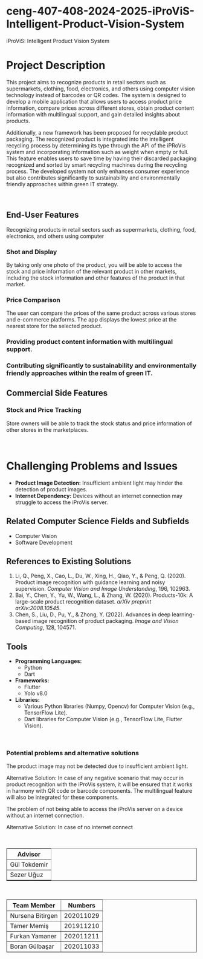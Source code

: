 # ceng-407-408-2024-2025-iProViS-Intelligent-Product-Vision-System
iProViS: Intelligent Product Vision System
<h1> Project Description </h1>

<p> This project aims to recognize products in retail sectors such as supermarkets, clothing, food, electronics, and others using computer vision technology instead of barcodes or QR codes. The system is designed to develop a mobile application that allows users to access product price information, compare prices across different stores, obtain product content information with multilingual support, and gain detailed insights about products. </p>

<p> Additionally, a new framework has been proposed for recyclable product packaging. The recognized product is integrated into the intelligent recycling process by determining its type through the API of the iPRoVis system and incorporating information such as weight when empty or full. This feature enables users to save time by having their discarded packaging recognized and sorted by smart recycling machines during the recycling process. The developed system not only enhances consumer experience but also contributes significantly to sustainability and environmentally friendly approaches within green IT strategy. </p> </br>

<h2>End-User Features</h2>
<p>Recognizing products in retail sectors such as supermarkets, clothing, food, electronics, and others using computer</p>


<h3>Shot and Display</h3>
    <p>By taking only one photo of the product, you will be able to access the stock and price information of the relevant product in other markets, including the stock information and other features of the product in that market.</p>

<h3>Price Comparison</h3>
   <p>The user can compare the prices of the same product across various stores and e-commerce platforms. The app displays the lowest price at the nearest store for the selected product.</p>
   
<h3>Providing product content information with multilingual support.</h3>
<h3>Contributing significantly to sustainability and environmentally friendly approaches within the realm of green IT.</h3>

<h2>Commercial Side Features</h2>
<h3>Stock and Price Tracking</h3>
<p>Store owners will be able to track the stock status and price information of other stores in the marketplaces.</p>
<br>

<h1>Challenging Problems and Issues</h1>
<ul> <li><strong>Product Image Detection:</strong> Insufficient ambient light may hinder the detection of product images.</li>
<li><strong>Internet Dependency:</strong> Devices without an internet connection may struggle to access the iProVis server.</li> </ul>
<h2>Related Computer Science Fields and Subfields</h2>
<ul> <li>Computer Vision</li> <li>Software Development</li> </ul> 
 <h2>References to Existing Solutions</h2>
 <ol> <li>Li, Q., Peng, X., Cao, L., Du, W., Xing, H., Qiao, Y., & Peng, Q. (2020). Product image recognition with guidance learning and noisy supervision. <em>Computer Vision and Image Understanding</em>, 196, 102963.</li> <li>Bai, Y., Chen, Y., Yu, W., Wang, L., & Zhang, W. (2020). Products-10k: A large-scale product recognition dataset. <em>arXiv preprint arXiv:2008.10545</em>.</li> <li>Chen, S., Liu, D., Pu, Y., & Zhong, Y. (2022). Advances in deep learning-based image recognition of product packaging. <em>Image and Vision Computing</em>, 128, 104571.</li> </ol>
<h2>Tools</h2>
<ul> <li><strong>Programming Languages:</strong> <ul> <li>Python</li> <li>Dart</li> </ul> </li> <li><strong>Frameworks:</strong> <ul> <li>Flutter</li> </ul>  <ul> <li>Yolo v8.0 </li> </ul> </li> <li><strong>Libraries:</strong> <ul> <li>Various Python libraries (Numpy, Opencv) for Computer Vision (e.g., TensorFlow Lite).</li> <li>Dart libraries for Computer Vision (e.g., TensorFlow Lite, Flutter Vision).</li> </ul> </li> </ul> 

<br>
<h3>  Potential problems and alternative solutions   </h3>
    <p>The product image may not be detected due to insufficient ambient light.

Alternative Solution: In case of any negative scenario that may occur in product recognition with the iProVis system, it will be ensured that it works in harmony with QR code or barcode components. The multilingual feature will also be integrated for these components.

The problem of not being able to access the iProVis server on a device without an internet connection.

Alternative Solution: In case of no internet connect</p>
<br>
<table border="1">
    <thead>
        <tr>
            <th>Advisor </th>
        </tr>
    </thead>
    <tbody>
        <tr>
            <td>Gül Tokdemir</td>
        </tr>
        <tr>
            <td>Sezer Uğuz</td>
        </tr>
    </tbody>
</table>

<br>
<table border="1">
  <thead>
    <tr>
      <th>Team Member</th>
      <th>Numbers</th>
    </tr>
  </thead>
  <tbody>
    <tr>
      <td>Nursena Bitirgen</td>
      <td>202011029</td>
    </tr>
    <tr>
      <td>Tamer Memiş</td>
      <td>201911210</td>
    </tr>
    <tr>
      <td>Furkan Yamaner</td>
      <td>202011211</td>
    </tr>
    <tr>
      <td>Boran Gülbaşar</td>
      <td>202011033</td>
    </tr>
  </tbody>
</table>

